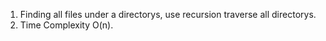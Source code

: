 1. Finding all files under a directorys, use recursion traverse all directorys.
2. Time Complexity O(n).